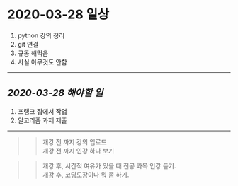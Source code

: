 # 2020-03-28 일상 

1. python 강의 정리
2. git 연결
3. 규동 해먹음
4. 사실 아무것도 안함

-----------------------------------
## *2020-03-28 해야할 일*
1. 프랭크 집에서 작업
2. 알고리즘 과제 제출
------------

>> 개강 전 까지 강의 업로드<br>
>> 개강 전 까지 인강 하나 보기

>> 개강 후, 시간적 여유가 있을 때 전공 과목 인강 듣기.<br>
>> 개강 후, 코딩도장이나 뭐 좀 하기. 